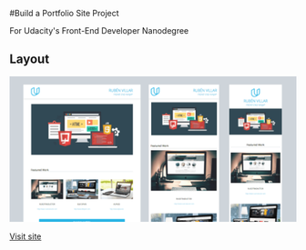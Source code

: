 #Build a Portfolio Site Project

For Udacity's Front-End Developer Nanodegree

## Layout

[![layout](https://raw.githubusercontent.com/rubenvillarnet/portfolio-site/master/layout.png)](https://github.com/rubenvillarnet/portfolio-site/blob/master/Layout.pdf)

[Visit site](https://rubenvillarnet.github.io/portfolio-site/index.html)
